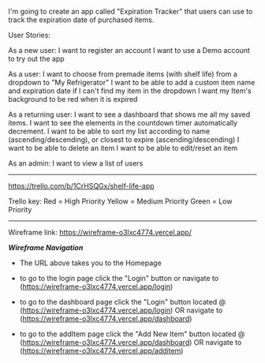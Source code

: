 I'm going to create an app called "Expiration Tracker" that users can use to track the expiration date of purchased items.

User Stories:

As a new user:
I want to register an account
I want to use a Demo account to try out the app

As a user:
I want to choose from premade items (with shelf life) from a dropdown to "My Refrigerator"
I want to be able to add a custom item name and expiration date if I can't find my item in the dropdown
I want my Item's background to be red when it is expired

As a returning user:
I want to see a dashboard that shows me all my saved items.
I want to see the elements in the countdown timer automatically decrement.
I want to be able to sort my list according to name (ascending/descending), or closest to expire (ascending/descending)
I want to be able to delete an item
I want to be able to edit/reset an item

As an admin:
I want to view a list of users

-------------------------------------------------------------------------------------------

https://trello.com/b/1CrHSQGx/shelf-life-app

Trello key:
Red = High Priority
Yellow = Medium Priority
Green = Low Priority

-------------------------------------------------------------------------------------------

Wireframe link:
https://wireframe-o3lxc4774.vercel.app/

***Wireframe Navigation***
- The URL above takes you to the Homepage

- to go to the login page click the "Login" button or navigate to (https://wireframe-o3lxc4774.vercel.app/login)

- to go to the dashboard page click the "Login" button located @ (https://wireframe-o3lxc4774.vercel.app/login) OR navigate to (https://wireframe-o3lxc4774.vercel.app/dashboard)

- to go to the addItem page click the "Add New Item" button located @ (https://wireframe-o3lxc4774.vercel.app/dashboard) OR navigate to (https://wireframe-o3lxc4774.vercel.app/additem)

